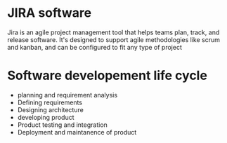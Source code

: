 # JIRA software
  Jira is an agile project management tool that helps teams plan, track, and release software. It's designed to support agile methodologies like scrum and kanban, and can be configured to fit any type of project
# Software developement life cycle
* planning and requirement analysis
* Defining requirements
* Designing architecture
* developing product
* Product testing and integration
* Deployment and maintanence of product
